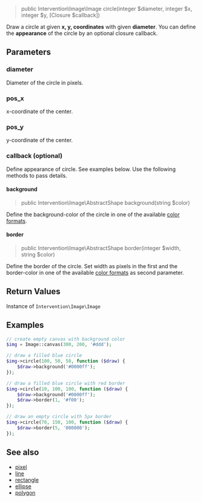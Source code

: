 > public Intervention\Image\Image circle(integer $diameter, integer $x, integer $y, [Closure $callback])

Draw a circle at given **x, y, coordinates** with given **diameter**. You can define the **appearance** of the circle by an optional closure callback.

## Parameters

### diameter
Diameter of the circle in pixels.

### pos_x
x-coordinate of the center.

### pos_y
y-coordinate of the center.

### callback (optional)
Define appearance of circle. See examples below. Use the following methods to pass details.

#### background

> public Intervention\Image\AbstractShape background(string $color)

Define the background-color of the circle in one of the available [color formats](/getting_started/formats).

#### border

> public Intervention\Image\AbstractShape border(integer $width, string $color)

Define the border of the circle. Set width as pixels in the first and the border-color in one of the available [color formats](/getting_started/formats) as second parameter.


## Return Values
Instance of `Intervention\Image\Image`

## Examples

```php
// create empty canvas with background color
$img = Image::canvas(300, 200, '#ddd');

// draw a filled blue circle
$img->circle(100, 50, 50, function ($draw) {
    $draw->background('#0000ff');
});

// draw a filled blue circle with red border
$img->circle(10, 100, 100, function ($draw) {
    $draw->background('#0000ff');
    $draw->border(1, '#f00');
});

// draw an empty circle with 5px border
$img->circle(70, 150, 100, function ($draw) {
    $draw->border(5, '000000');
});
```


## See also

- [pixel](/api/pixel)
- [line](/api/line)
- [rectangle](/api/rectangle)
- [ellipse](/api/ellipse)
- [polygon](/api/polygon)
